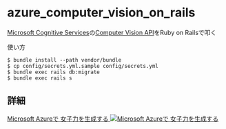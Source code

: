 # azure_computer_vision_on_rails

[Microsoft Cognitive Services](https://www.microsoft.com/cognitive-services/en-us/)の[Computer Vision API](https://www.microsoft.com/cognitive-services/en-us/computer-vision-api)をRuby on Railsで叩く

使い方

```
$ bundle install --path vendor/bundle
$ cp config/secrets.yml.sample config/secrets.yml
$ bundle exec rails db:migrate
$ bundle exec rails s
```

## 詳細


<a href="https://www.slideshare.net/ShutoSuzuki/microsoft-azure-81231635">Microsoft Azureで 女子力を生成する
<img src="https://image.slidesharecdn.com/20171026maltzltazure-171026082216/95/microsoft-azure-1-638.jpg?cb=1509006600" alt="Microsoft Azureで 女子力を生成する"></a>
